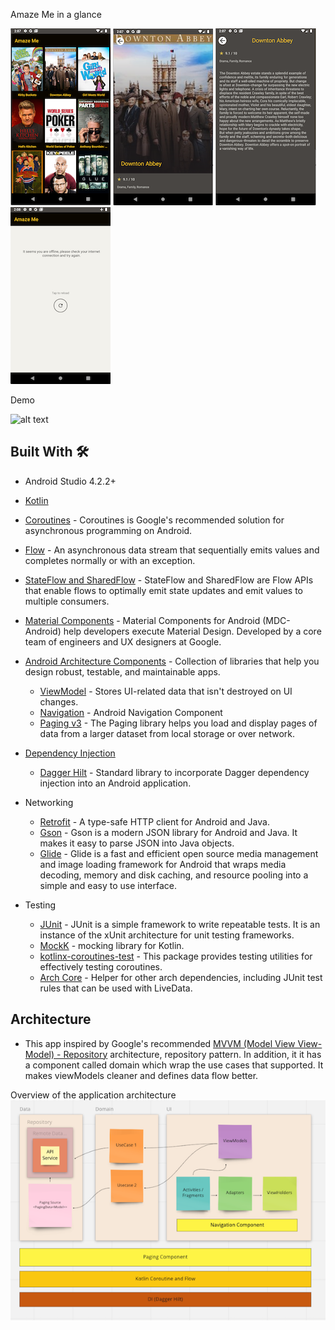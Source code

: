 
Amaze Me in a glance

![alt text](./demo/showlist.png "Show List") ![alt text](./demo/showdetail.png "Show Detail") ![alt text](./demo/showdetailscrolled.png "Show Detail Scrolled") ![alt text](./demo/showlistoffline.png "Show List Offline") 

Demo

![alt text](./demo/demo.gif "Demo") 


## Built With 🛠

- Android Studio 4.2.2+
- [Kotlin](https://kotlinlang.org/)
- [Coroutines](https://kotlinlang.org/docs/coroutines-overview.html) - Coroutines is Google's recommended solution for asynchronous programming on Android. 
- [Flow](https://kotlin.github.io/kotlinx.coroutines/kotlinx-coroutines-core/kotlinx.coroutines.flow/-flow/) - An asynchronous data stream that sequentially emits values and completes normally or with an exception.
- [StateFlow and SharedFlow](https://developer.android.com/kotlin/flow/stateflow-and-sharedflow) - StateFlow and SharedFlow are Flow APIs that enable flows to optimally emit state updates and emit values to multiple consumers.
- [Material Components](https://github.com/material-components/material-components-android) - Material Components for Android (MDC-Android) help developers execute Material Design. Developed by a core team of engineers and UX designers at Google.
- [Android Architecture Components](https://developer.android.com/topic/libraries/architecture) - Collection of libraries that help you design robust, testable, and maintainable apps.
  - [ViewModel](https://developer.android.com/topic/libraries/architecture/viewmodel) - Stores UI-related data that isn't destroyed on UI changes.
  - [Navigation](https://developer.android.com/guide/navigation/navigation-getting-started) - Android Navigation Component
  - [Paging v3](https://developer.android.com/topic/libraries/architecture/paging/v3-overview) - The Paging library helps you load and display pages of data from a larger dataset from local storage or over network.
- [Dependency Injection](https://developer.android.com/training/dependency-injection)
  - [Dagger Hilt](https://dagger.dev/hilt/) - Standard library to incorporate Dagger dependency injection into an Android application.

- Networking
  - [Retrofit](https://square.github.io/retrofit/) - A type-safe HTTP client for Android and Java.
  - [Gson](https://github.com/google/gson) - Gson is a modern JSON library for Android and Java. It makes it easy to parse JSON into Java objects.
  - [Glide](https://github.com/bumptech/glide) - Glide is a fast and efficient open source media management and image loading framework for Android that wraps media decoding, memory and disk caching, and resource pooling into a simple and easy to use interface.

- Testing
  - [JUnit](https://junit.org/junit4/) - JUnit is a simple framework to write repeatable tests. It is an instance of the xUnit architecture for unit testing frameworks.
  - [MockK](https://mockk.io/) - mocking library for Kotlin.
  - [kotlinx-coroutines-test](https://kotlin.github.io/kotlinx.coroutines/kotlinx-coroutines-test/) - This package provides testing utilities for effectively testing coroutines.
  - [Arch Core](https://developer.android.com/jetpack/androidx/releases/arch-core) - Helper for other arch dependencies, including JUnit test rules that can be used with LiveData.


## Architecture
- This app inspired by Google's recommended [MVVM (Model View View-Model) - Repository](https://developer.android.com/jetpack/docs/guide#recommended-app-arch) architecture, repository pattern. In addition, it it has a component called domain which wrap the use cases that supported. It makes viewModels cleaner and defines data flow better.

Overview of the application architecture 
![alt text](./demo/architecture.png "Architecture Overview")

